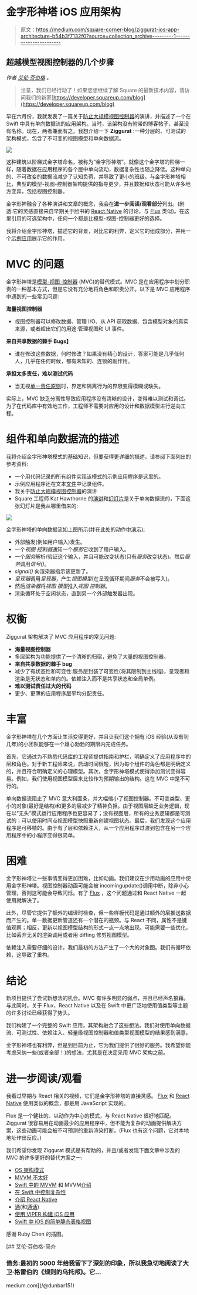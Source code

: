 # 金字形神塔 iOS 应用架构

> 原文：<https://medium.com/square-corner-blog/ziggurat-ios-app-architecture-b54b3f7132f0?source=collection_archive---------1----------------------->

## 超越模型视图控制器的几个步骤

*作者* [*艾伦·芬伯格*](https://medium.com/u/6710389d9d0?source=post_page-----b54b3f7132f0--------------------------------) *。*

> 注意，我们已经行动了！如果您想继续了解 Square 的最新技术内容，请访问我们的新家[https://developer.squareup.com/blog](https://developer.squareup.com/blog)

早在六月份，我就发表了一篇关于[防止大规模视图控制器](https://www.youtube.com/watch?v=dgOdsh1Bq10)的演讲，并描述了一个在 Swift 中具有单向数据流的应用架构。当时，该架构没有附带的博客帖子，甚至没有名称。现在，两者兼而有之。我想介绍一下 **Ziggurat** :一种分层的、可测试的架构模式，包含了不可变的视图模型和单向数据流。

![](img/84d7353639381497df6dd75bae53b8b3.png)

这种建筑以阶梯式金字塔命名，被称为“金字形神塔”。就像这个金字塔的阶梯一样，随着数据在应用程序的各个层中单向流动，数据复杂性也随之降低。这种单向的、不可改变的数据流减少了认知负荷，并导致了更小的班级。与金字形神塔相比，典型的模型-视图-控制器架构提供的指导更少，并且数据和状态可能从许多地方变异，包括视图控制器。

金字形神融合了各种演讲和文章的概念，我会在**进一步阅读/观看部分**列出。(剧透:它的灵感直接来自早期关于脸书的 [React Native](https://www.youtube.com/watch?v=mLSeEoC6GjU) 的讨论，与 [Flux](https://facebook.github.io/flux/docs/overview.html) 类似)。在这里引用的可选架构中，任何一个都是比模型-视图-控制器更好的选择。

我将介绍金字形神塔，描述它的背景，对比它的利弊，定义它的组成部分，并用一个[示例应用](https://github.com/alanf/ziggurat)展示它的作用。

# MVC 的问题

金字形神塔是[模型-视图-控制器](https://developer.apple.com/library/mac/documentation/General/Conceptual/DevPedia-CocoaCore/MVC.html) (MVC)的替代模式。MVC 是在应用程序中划分职责的一种基本方式，但是它没有充分地将角色和职责分开。以下是 MVC 应用程序中遇到的一些常见问题:

**海量视图控制器**

*   视图控制器可以修改数据、管理 I/O、从 API 获取数据、包含模型对象的真实来源，或者超出它们的用途:管理视图和 UI 事件。

**来自共享数据的棘手 Bugs】**

*   谁在修改这些数据，何时修改？如果没有精心的设计，答案可能是几乎任何人，几乎在任何时候，都有未知的、连锁的副作用。

**承担太多责任，难以测试代码**

*   当无视[单一责任原则](https://en.wikipedia.org/wiki/Single_responsibility_principle)时，界定和隔离行为的界限变得模糊或缺失。

实际上，MVC 缺乏分离性导致应用程序没有清晰的设计，变得难以测试和调试。为了在代码库中有效地工作，工程师不需要对应用的设计和数据模型进行逆向工程。

# 组件和单向数据流的描述

我将介绍金字形神塔模式的基础知识，但要获得更详细的描述，请参阅下面列出的参考资料:

*   一个用代码记录的所有组件实现该模式的示例应用程序是这里的。
*   示例应用程序还在文本[文件](https://github.com/alanf/ziggurat/blob/master/README.md#components-in-more-depth)中记录组件。
*   我关于[防止大规模视图控制器](https://www.youtube.com/watch?v=dgOdsh1Bq10)的演讲
*   Square 工程师 Kat Hawthorne 的[演讲](https://www.youtube.com/watch?v=4cP1p5VOrSI)和[幻灯片](https://speakerdeck.com/kathryneh/one-way-flow-of-data)是关于单向数据流的，下面这张幻灯片是我从哪里借来的:

![](img/9751cc5a867a7cb1ec43f2ed37e6d9ad.png)

金字形神塔的单向数据流如上图所示(并在此处的动作[中演示):](https://github.com/alanf/ziggurat)

*   外部触发(例如用户输入)发生。
*   一个*视图* *控制器*通知一个*服务*它收到了用户输入。
*   一个*服务*解析/验证这个输入，并且可能改变状态(只有*服务*改变状态)。然后*服务*调用*信号()*。
*   *signal()* 向渲染器指示该更新了。
*   *呈现器*调用*呈现器*，产生*视图模型*(在呈现循环期间*服务*不会被写入)。
*   然后*渲染器*将*视图* *模型*推入*视图* *控制器*。
*   渲染循环处于空闲状态，直到另一个外部触发器出现。

# 权衡

Ziggurat 架构解决了 MVC 应用程序的常见问题:

*   **海量视图控制器**
*   多层架构为功能提供了一个清晰的归宿，避免了大量的视图控制器。
*   **来自共享数据的棘手 bug**
*   减少了有状态性和可变性:服务层封装了可变性(将其限制到主线程)，呈现者和渲染是无状态和单向的。依赖注入而不是共享状态和全局单例。
*   **难以测试责任过大的代码**
*   更少、更薄的应用程序层平均分配责任。

# 丰富

金字形神塔在几个方面让生活变得更好，并且让我们这个拥有 iOS 经验(从没有到几年)的小团队能够在一个雄心勃勃的期限内完成任务。

首先，它通过为不熟悉代码库的工程师提供指南和护栏，明确定义了应用程序中的层和角色。对于新工程师来说，启动时间很短，因为每个组件的角色都是明确定义的，并且符合明确定义的心理模型。其次，金字形神塔模式使得添加测试变得容易。例如，我们使用视图模型层来比较作为预期输出的结构。这在 MVC 中是不可行的。

单向数据流阻止了 MVC 意大利面条，并大幅缩小了视图控制器。不可变类型、更小的对象(最好是结构)和更多的层减少了精神负担。由于视图层缺乏业务逻辑，现在以“无头”模式运行应用程序也更容易了；没有视图层，所有的业务逻辑都是可测试的；可以使用时间点视图模型快照重新创建视图状态。最后，我们发现这个应用程序是可移植的。由于有了层和依赖注入，从一个应用程序过渡到包含在另一个应用程序中的小程序变得很简单。

# 困难

金字形神塔让一些事情变得更加困难，比如动画。我们建议在少用动画的应用中使用金字形神塔。视图控制器动画可能会被 incomingupdate()调用中断，除非小心管理，否则这可能会导致闪烁。有了 [Flux](https://youtu.be/i__969noyAM?t=1096) ，这个问题通过和 React Native 一起使用就解决了。

此外，尽管它提供了额外的编译时检查，但一些样板代码是通过额外的层推送数据而产生的。单一数据更新管道还有一个潜在的瓶颈。与 React 不同，属性不是键值观察；相反，更新以视图模型结构的形式一点一点地出现。可能需要一些优化，比如丢弃无关的渲染调用或者用 diffing 修剪视图模型。

依赖注入需要仔细的设计。我们最初的方法产生了一个大的对象图。我们有循环依赖，这导致了重构。

# 结论

新项目提供了尝试新想法的机会。MVC 有许多明显的弱点，并且已经声名狼藉。与此同时，关于 Flux、React Native 以及在 Swift 中更广泛地使用值类型等主题的许多讨论已经获得了势头。

我们构建了一个完整的 Swift 应用，其架构融合了这些想法。我们对使用单向数据流、可测试性、依赖注入、轻量级视图控制器和值类型视图模型的结果感到满意。

金字形神塔也有利弊，但是到目前为止，它为我们提供了很好的服务。我希望你能考虑采纳一些(或者全部！)的想法，尤其是在决定采用 MVC 架构之前。

# 进一步阅读/观看

我看过早期与 React 相关的视频，它们是金字形神塔的直接灵感。 [Flux](https://youtu.be/i__969noyAM?t=1096) 和 [React Native](https://www.youtube.com/watch?v=mLSeEoC6GjU) 使用类似的概念，都是用 JavaScript 实现的。

Flux 是一个健壮的、以动作为中心的模式，与 React Native 很好地匹配。Ziggurat 很容易用在动画最少的应用程序中，但不能为复杂的动画提供解决方案，这些动画可能会被不可预测的重新渲染打断。(Flux 也有这个问题，它对本地地址作出反应。)

我们希望你发现 Ziggurat 模式是有帮助的，并且/或者发现下面文章中涉及的 MVC 的许多更好的替代方案之一:

*   [OS 架构模式](/ios-os-x-development/ios-architecture-patterns-ecba4c38de52)
*   [MVVM 不太好](http://khanlou.com/2015/12/mvvm-is-not-very-good/)
*   [Swift 中的 MVVM](https://www.objc.io/issues/13-architecture/mvvm) 和 MVVM[介绍](http://artsy.github.io/blog/2015/09/24/mvvm-in-swift/)
*   [在 Swift 中控制复杂性](https://realm.io/news/andy-matuschak-controlling-complexity/)
*   [介绍 React Native](https://www.youtube.com/watch?v=KVZ-P-ZI6W4)
*   [通](https://facebook.github.io/flux/docs/overview.html)(和[通话](https://youtu.be/i__969noyAM?t=1096))
*   [使用 VIPER 构建 iOS 应用](https://www.objc.io/issues/13-architecture/viper/)
*   [Swift 中 iOS 的简单静态表格视图](https://github.com/venmo/Static)

感谢 Ruby Chen 的插图。

[](/@dunbar151) [## 艾伦·芬伯格-简介

### 债务:最初的 5000 年给我留下了深刻的印象，所以我急切地阅读了大卫·格雷伯的《规则的乌托邦》。它…

medium.com](/@dunbar151)